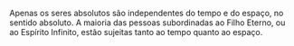 ﻿Apenas os seres absolutos são independentes do tempo e do espaço, no sentido absoluto. A maioria das pessoas subordinadas ao Filho Eterno, ou ao Espírito Infinito, estão sujeitas tanto ao tempo quanto ao espaço.